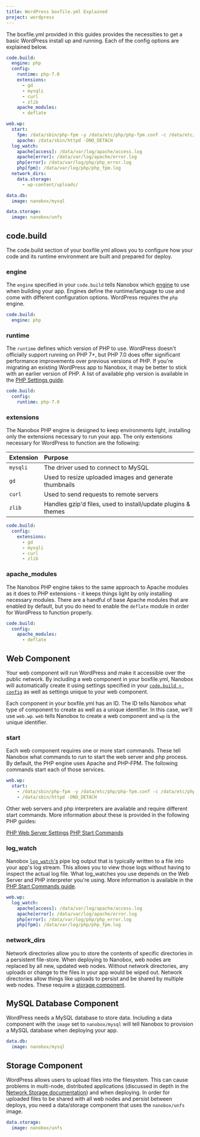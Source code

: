 ```yaml
---
title: WordPress boxfile.yml Explained
project: wordpress
---
```


The boxfile.yml provided in this guides provides the necessities to get a basic WordPress install up and running. Each of the config options are explained below.

```yaml
code.build:
  engine: php
  config:
    runtime: php-7.0
    extensions:
      - gd
      - mysqli
      - curl
      - zlib
    apache_modules:
      - deflate

web.wp:
  start:
    fpm: /data/sbin/php-fpm -y /data/etc/php/php-fpm.conf -c /data/etc/php/php.ini
    apache: /data/sbin/httpd -DNO_DETACH
  log_watch:
    apache[access]: /data/var/log/apache/access.log
    apache[error]: /data/var/log/apache/error.log
    php[error]: /data/var/log/php/php_error.log
    php[fpm]: /data/var/log/php/php_fpm.log
  network_dirs:
    data.storage:
      - wp-content/uploads/

data.db:
  image: nanobox/mysql

data.storage:
  image: nanobox/unfs
```

## code.build
The code.build section of your boxfile.yml allows you to configure how your code and its runtime environment are built and prepared for deploy.

### engine
The `engine` specified in your `code.build` tells Nanobox which [engine](https://docs.nanobox.io/engines/) to use when building your app. Engines define the runtime/language to use and come with different configuration options. WordPress requires the `php` engine.

```yaml
code.build:
  engine: php
```

### runtime
The `runtime` defines which version of PHP to use. WordPress doesn't officially support running on PHP 7+, but PHP 7.0 does offer significant performance improvements over previous versions of PHP. If you're migrating an existing WordPress app to Nanobox, it may be better to stick with an earlier version of PHP. A list of available php version is available in the [PHP Settings guide](/php/config/php-settings/#runtime).

```yaml
code.build:
  config:
    runtime: php-7.0
```

### extensions
The Nanobox PHP engine is designed to keep environments light, installing only the extensions necessary to run your app. The only extensions necessary for WordPress to function are the following:

| Extension | Purpose                                                       |
|:----------|:--------------------------------------------------------------|
| `mysqli`  | The driver used to connect to MySQL                           |
| `gd`      | Used to resize uploaded images and generate thumbnails        |
| `curl`    | Used to send requests to remote servers                       |
| `zlib`    | Handles gzip'd files, used to install/update plugins & themes |

```yaml
code.build:
  config:
    extensions:
      - gd
      - mysqli
      - curl
      - zlib
```

### apache_modules
The Nanobox PHP engine takes to the same approach to Apache modules as it does to PHP extensions - it keeps things light by only installing necessary modules. There are a handful of base Apache modules that are enabled by default, but you do need to enable the `deflate` module in order for WordPress to function properly.

```yaml
code.build:
  config:
    apache_modules:
      - deflate
```

## Web Component
Your web component will run WordPress and make it accessible over the public network. By including a web component in your boxfile.yml, Nanobox will automatically create it using settings specified in your [`code.build > config`](#code-build) as well as settings unique to your web component.

Each component in your boxfile.yml has an ID. The ID tells Nanobox what type of component to create as well as a unique identifier. In this case, we'll use `web.wp`. `web` tells Nanobox to create a web component and `wp` is the unique identifier.

### start
Each web component requires one or more start commands. These tell Nanobox what commands to run to start the web server and php process. By default, the PHP engine uses Apache and PHP-FPM. The following commands start each of those services.

```yaml
web.wp:
  start:
    - /data/sbin/php-fpm -y /data/etc/php/php-fpm.conf -c /data/etc/php/php.ini
    - /data/sbin/httpd -DNO_DETACH
```

Other web servers and php interpreters are available and require different start commands. More information about these is provided in the following PHP guides:

[PHP Web Server Settings](http://localhost:4567/php/config/web-server-settings/)
[PHP Start Commands](http://localhost:4567/php/config/start/)

### log_watch
Nanobox [`log_watch`'s](https://docs.nanobox.io/app-config/app-logs/) pipe log output that is typically written to a file into your app's log stream. This allows you to view those logs without having to inspect the actual log file. What log_watches you use depends on the Web Server and PHP interpreter you're using. More information is available in the [PHP Start Commands guide](http://localhost:4567/php/config/start/).

```yaml
web.wp:
  log_watch:
    apache[access]: /data/var/log/apache/access.log
    apache[error]: /data/var/log/apache/error.log
    php[error]: /data/var/log/php/php_error.log
    php[fpm]: /data/var/log/php/php_fpm.log
```

### network_dirs
Network directories allow you to store the contents of specific directories in a persistent file-store. When deploying to Nanobox, web nodes are replaced by all new, updated web nodes. Without network directories, any uploads or change to the files in your app would be wiped out. Network directories allow things like uploads to persist and be shared by multiple web nodes. These require a [storage component](#storage-component).

## MySQL Database Component
WordPress needs a MySQL database to store data. Including a data component with the `image` set to `nanobox/mysql` will tell Nanobox to provision a MySQL database when deploying your app.

```yaml
data.db:
  image: nanobox/mysql
```

## Storage Component
WordPress allows users to upload files into the filesystem. This can cause problems in multi-node, distributed applications (discussed in depth in the [Network Storage documentation](https://docs.nanobox.io/app-config/network-storage/)) and when deploying. In order for uploaded files to be shared with all web nodes and persist between deploys, you need a data/storage component that uses the `nanobox/unfs` image.

```yaml
data.storage:
  image: nanobox/unfs
```
